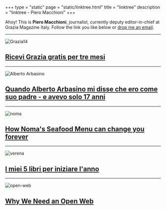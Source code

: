 +++
type = "static"
page = "static/linktree.html"
title = "linktree"
description = "linktree - Piero Macchioni"
+++

Ahoy! This is __Piero Macchioni__, journalist, currently deputy editor-in-chief at Grazia Magazine Italy. Follow the link you like below or [drop me an email](https://macchioni.cc/contatti/). 


---

![Grazia14](https://macchioni.cc/images/grazia14.jpg)

## [Ricevi Grazia gratis per tre mesi](https://www.abbonamenti.it/r33213?check=B919D1DE5ACB810623E74B7489FC86E3&codiceOmaggio=203167150DCF80D6) 

---



![Alberto Arbasino](https://macchioni.cc/images/vault/arbasino.jpg)

## [Quando Alberto Arbasino mi disse che ero come suo padre - e avevo solo 17 anni](https://macchioni.cc/blog/2020-03-23-arbasino-mekong-stroncatura/)

---

![noma](https://macchioni.cc/images/vault/aoutnoma.jpg)

## [How Noma's Seafood Menu can change you forever](https://macchioni.cc/blog/2020-02-02-noma-seafood-menu-2020-can-change-you/)
---

![verena](https://macchioni.cc/images/vault/verena.jpg)

## [I miei 5 libri per iniziare l'anno](https://macchioni.cc/blog/2019-12-28-cinque-libri-leggere-2019/)

---

![open-web](https://macchioni.cc/images/vault/own.jpg)

## [Why We Need an Open Web](https://macchioni.cc/open-web/)